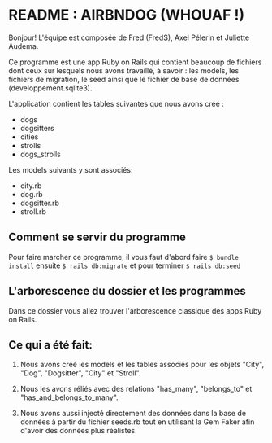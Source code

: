 # README : AIRBNDOG (WHOUAF !)

Bonjour! L'équipe est composée de Fred (FredS), Axel Pélerin et Juliette Audema. 

Ce programme est une app Ruby on Rails qui contient beaucoup de fichiers dont ceux sur lesquels nous avons travaillé, à savoir : les models, les fichiers de migration, le seed ainsi que le fichier de base de données (developpement.sqlite3).

L'application contient les tables suivantes que nous avons créé :
- dogs
- dogsitters
- cities
- strolls
- dogs_strolls

Les models suivants y sont associés:
- city.rb
- dog.rb
- dogsitter.rb
- stroll.rb

## Comment se servir du programme 

Pour faire marcher ce programme, il vous faut d'abord faire ```$ bundle install``` ensuite ```$ rails db:migrate``` et pour terminer ```$ rails db:seed```

## L'arborescence du dossier et les programmes

Dans ce dossier vous allez trouver l'arborescence classique des apps Ruby on Rails.


## Ce qui a été fait:

1) Nous avons créé les models et les tables associés pour les objets "City", "Dog", "Dogsitter", "City" et "Stroll".

2) Nous les avons réliés avec des relations "has_many", "belongs_to" et "has_and_belongs_to_many".

3) Nous avons aussi injecté directement des données dans la base de données à partir du fichier seeds.rb tout en utilisant la Gem Faker afin d'avoir des données plus réalistes.
